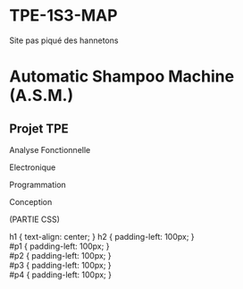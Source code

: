 # TPE-1S3-MAP
Site pas piqué des hannetons


<!doctype html>
<html lang="fr">
	<head>
		<meta charset="utf-8">
		<title>Automatic Shampoo Machine (A.S.M.)</title>
		<link rel="stylesheet" type="text/css" href="accueil.css">
		<h1> Automatic Shampoo Machine (A.S.M.) </h1>
		<h2> Projet TPE </h2>
	</head>
		<body background="https://ssl.sitew.org/images/blog/articles/fonds/e7.jpg">	
		<p id="p1">Analyse Fonctionnelle</p> <p id="p2">Electronique</p> <p id="p3">Programmation</p> <p id="p4">Conception</p>
	</body>
</html>

(PARTIE CSS)

h1
{
 	text-align: center;
}
h2
{
	padding-left: 100px;
}	
#p1
{
	padding-left: 100px;
}	
#p2
{
	padding-left: 100px;
}	
#p3
{
	padding-left: 100px;
}	
#p4
{
	padding-left: 100px;
}	
